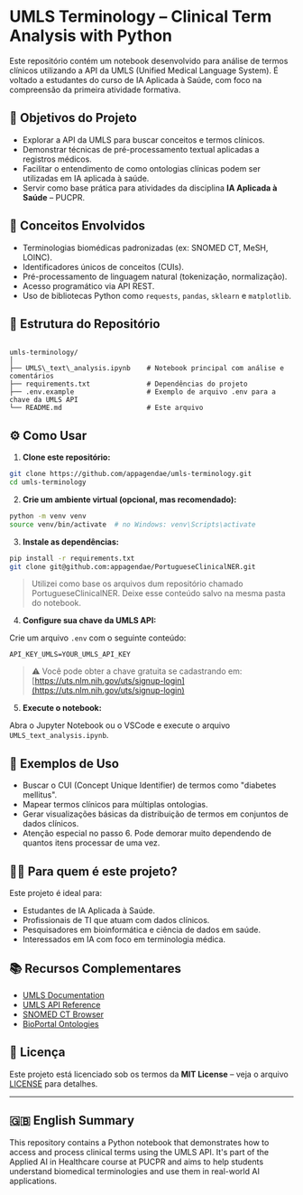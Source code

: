# UMLS Terminology – Clinical Term Analysis with Python

Este repositório contém um notebook desenvolvido para análise de termos clínicos utilizando a API da UMLS (Unified Medical Language System). É voltado a estudantes do curso de IA Aplicada à Saúde, com foco na compreensão da primeira atividade formativa.

## 📌 Objetivos do Projeto

- Explorar a API da UMLS para buscar conceitos e termos clínicos.
- Demonstrar técnicas de pré-processamento textual aplicadas a registros médicos.
- Facilitar o entendimento de como ontologias clínicas podem ser utilizadas em IA aplicada à saúde.
- Servir como base prática para atividades da disciplina **IA Aplicada à Saúde** – PUCPR.

## 🧠 Conceitos Envolvidos

- Terminologias biomédicas padronizadas (ex: SNOMED CT, MeSH, LOINC).
- Identificadores únicos de conceitos (CUIs).
- Pré-processamento de linguagem natural (tokenização, normalização).
- Acesso programático via API REST.
- Uso de bibliotecas Python como `requests`, `pandas`, `sklearn` e `matplotlib`.

## 📂 Estrutura do Repositório

```

umls-terminology/
│
├── UMLS\_text\_analysis.ipynb    # Notebook principal com análise e comentários
├── requirements.txt              # Dependências do projeto
├── .env.example                  # Exemplo de arquivo .env para a chave da UMLS API
└── README.md                     # Este arquivo

````

## ⚙️ Como Usar

1. **Clone este repositório:**

```bash
git clone https://github.com/appagendae/umls-terminology.git
cd umls-terminology
````

2. **Crie um ambiente virtual (opcional, mas recomendado):**

```bash
python -m venv venv
source venv/bin/activate  # no Windows: venv\Scripts\activate
```

3. **Instale as dependências:**

```bash
pip install -r requirements.txt
git clone git@github.com:appagendae/PortugueseClinicalNER.git
```

> Utilizei como base os arquivos dum repositório chamado PortugueseClinicalNER. Deixe esse conteúdo salvo na mesma pasta do notebook.

4. **Configure sua chave da UMLS API:**

Crie um arquivo `.env` com o seguinte conteúdo:

```env
API_KEY_UMLS=YOUR_UMLS_API_KEY
```

> ⚠️ Você pode obter a chave gratuita se cadastrando em: [https://uts.nlm.nih.gov/uts/signup-login](https://uts.nlm.nih.gov/uts/signup-login)

5. **Execute o notebook:**

Abra o Jupyter Notebook ou o VSCode e execute o arquivo `UMLS_text_analysis.ipynb`.

## 🧪 Exemplos de Uso

* Buscar o CUI (Concept Unique Identifier) de termos como "diabetes mellitus".
* Mapear termos clínicos para múltiplas ontologias.
* Gerar visualizações básicas da distribuição de termos em conjuntos de dados clínicos.
* Atenção especial no passo 6. Pode demorar muito dependendo de quantos itens processar de uma vez.

## 🙋‍♀️ Para quem é este projeto?

Este projeto é ideal para:

* Estudantes de IA Aplicada à Saúde.
* Profissionais de TI que atuam com dados clínicos.
* Pesquisadores em bioinformática e ciência de dados em saúde.
* Interessados em IA com foco em terminologia médica.

## 📚 Recursos Complementares

* [UMLS Documentation](https://www.nlm.nih.gov/research/umls/index.html)
* [UMLS API Reference](https://documentation.uts.nlm.nih.gov/rest/home.html)
* [SNOMED CT Browser](https://browser.ihtsdotools.org/)
* [BioPortal Ontologies](https://bioportal.bioontology.org/)

## 📄 Licença

Este projeto está licenciado sob os termos da **MIT License** – veja o arquivo [LICENSE](LICENSE) para detalhes.

---

## 🇬🇧 English Summary

This repository contains a Python notebook that demonstrates how to access and process clinical terms using the UMLS API. It's part of the Applied AI in Healthcare course at PUCPR and aims to help students understand biomedical terminologies and use them in real-world AI applications.